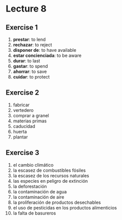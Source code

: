 # Lecture 8

## Exercise 1

1. **prestar**: to lend
2. **rechazar**: to reject
3. **disponer de**: to have available
4. **estar concienciada**: to be aware
5. **durar**: to last
6. **gastar**: to spend
7. **ahorrar**: to save
8. **cuidar**: to protect

## Exercise 2

1. fabricar
2. vertedero
3. comprar a granel
4. materias primas
5. caducidad
6. huerta
7. plantar

## Exercise 3

1. el cambio climático
2. la escasez de combustibles fósiles
3. la escasez de los recursos naturales
4. las especies en peligro de extinción
5. la deforestación
6. la contaminación de agua
7. la contaminación de aire
8. la proliferación de productos desechables
9. el uso de pesticidas en los productos alimenticios
10. la falta de basureros
